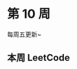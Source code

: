 # 第 10 周 <Badge text="已发布" type="tip"/>

每周五更新~



## 本周 LeetCode



<SolutionItem :dataSource="[
  {
    title: '0655 非递减数列',
    imgUrl: 'https://w3fun-1253290453.cos.ap-chengdu.myqcloud.com/cattle/solution/easy/0655-non-decreasing-array.png',
    link: '/solution/easy/0655-non-decreasing-array.html'
  },
  {
    title: '0674 最长连续递增序列',
    imgUrl: 'https://w3fun-1253290453.cos.ap-chengdu.myqcloud.com/cattle/solution/easy/0674-longest-continuous-increasing-subsequence.png',
    link: '/solution/easy/0674-longest-continuous-increasing-subsequence.html'
  },
  {
    title: '0697 数组的度',
    imgUrl: 'https://w3fun-1253290453.cos.ap-chengdu.myqcloud.com/cattle/solution/easy/0697-degree-of-an-array.png',
    link: '/solution/easy/0697-degree-of-an-array.html'
  },
  {
    title: '0717 1比特与2比特字符',
    imgUrl: 'https://w3fun-1253290453.cos.ap-chengdu.myqcloud.com/cattle/solution/easy/0717-1-bit-and-2-bit-characters.png',
    link: '/solution/easy/0717-1-bit-and-2-bit-characters.html'
  },
  {
    title: '0724 寻找数组的中心索引',
    imgUrl: 'https://w3fun-1253290453.cos.ap-chengdu.myqcloud.com/cattle/solution/easy/0724-find-pivot-index.png',
    link: '/solution/easy/0724-find-pivot-index.html'
  },
  {
    title: '0746 使用最小花费爬楼梯',
    imgUrl: 'https://w3fun-1253290453.cos.ap-chengdu.myqcloud.com/cattle/solution/easy/0746-min-cost-climbing-stairs.png',
    link: '/solution/easy/0746-min-cost-climbing-stairs.html'
  },
  {
    title: '0747 至少是其他数字两倍的最大数​',
    imgUrl: 'https://w3fun-1253290453.cos.ap-chengdu.myqcloud.com/cattle/solution/easy/0747-largest-number-at-least-twice-of-others.png',
    link: '/solution/easy/0747-largest-number-at-least-twice-of-others.html'
  }
]" />



